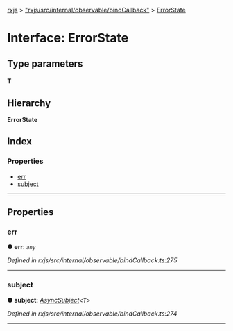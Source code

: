 [rxjs](../README.md) > ["rxjs/src/internal/observable/bindCallback"](../modules/_rxjs_src_internal_observable_bindcallback_.md) > [ErrorState](../interfaces/_rxjs_src_internal_observable_bindcallback_.errorstate.md)

# Interface: ErrorState

## Type parameters
#### T 
## Hierarchy

**ErrorState**

## Index

### Properties

* [err](_rxjs_src_internal_observable_bindcallback_.errorstate.md#err)
* [subject](_rxjs_src_internal_observable_bindcallback_.errorstate.md#subject)

---

## Properties

<a id="err"></a>

###  err

**● err**: *`any`*

*Defined in rxjs/src/internal/observable/bindCallback.ts:275*

___
<a id="subject"></a>

###  subject

**● subject**: *[AsyncSubject](../classes/_rxjs_src_internal_asyncsubject_.asyncsubject.md)<`T`>*

*Defined in rxjs/src/internal/observable/bindCallback.ts:274*

___

